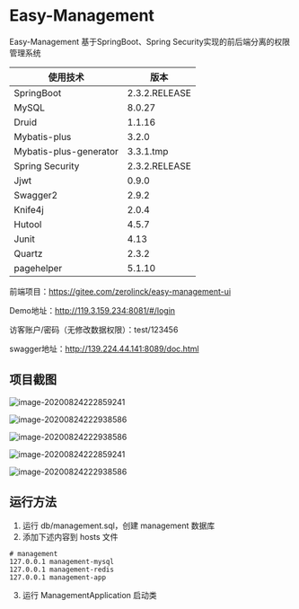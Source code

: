 # Easy-Management

Easy-Management 基于SpringBoot、Spring Security实现的前后端分离的权限管理系统

| 使用技术               | 版本            |
| ---------------------- |---------------|
| SpringBoot             | 2.3.2.RELEASE |
| MySQL                  | 8.0.27        |
| Druid                  | 1.1.16        |
| Mybatis-plus           | 3.2.0         |
| Mybatis-plus-generator | 3.3.1.tmp     |
| Spring Security        | 2.3.2.RELEASE |
| Jjwt                   | 0.9.0         |
| Swagger2               | 2.9.2         |
| Knife4j                | 2.0.4         |
| Hutool                 | 4.5.7         |
| Junit                  | 4.13          |
| Quartz                 | 2.3.2         |
| pagehelper             | 5.1.10        |

前端项目：https://gitee.com/zerolinck/easy-management-ui

Demo地址：http://119.3.159.234:8081/#/login

访客账户/密码（无修改数据权限）：test/123456

swagger地址：http://139.224.44.141:8089/doc.html

## 项目截图

![image-20200824222859241](https://gitee.com/zerolinck/Easy-Management/raw/master/doc/image/屏幕截图2020-11-09100504.jpg)

![image-20200824222938586](https://gitee.com/zerolinck/Easy-Management/raw/master/doc/image/屏幕截图2020-11-09095906.png)

![image-20200824222938586](https://gitee.com/zerolinck/Easy-Management/raw/master/doc/image/屏幕截图2020-11-09095943.png)

![image-20200824222859241](https://gitee.com/zerolinck/Easy-Management/raw/master/doc/image/image-20200824222859241.png)

![image-20200824222938586](https://gitee.com/zerolinck/Easy-Management/raw/master/doc/image/image-20200824222938586.png)

## 运行方法
1. 运行 db/management.sql，创建 management 数据库
2. 添加下述内容到 hosts 文件
```
# management
127.0.0.1 management-mysql
127.0.0.1 management-redis
127.0.0.1 management-app
```
3. 运行 ManagementApplication 启动类

